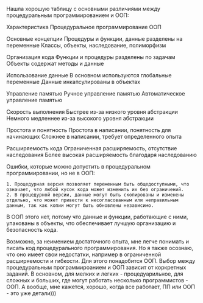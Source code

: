 Нашла хорошую таблицу с основными различиями между процедуральным программированием и ООП:

Характеристика          Процедуральное программирование                         ООП

Основные концепции	    Процедуры и функции, данные разделены на переменные	    Классы, объекты, наследование, полиморфизм

Организация кода	    Функции и процедуры разделены по задачам	            Объекты содержат методы и данные

Использование данные	В основном используются глобальные переменные	        Данные инкапсулированы в объектах

Управление памятью	    Ручное управление памятью	                            Автоматическое управление памятью

Скорость выполнения	    Быстрее из-за низкого уровня абстракции	                Немного медленнее из-за высокого уровня абстракции

Простота и понятность 	Простота в написании, понятность для начинающих	        Сложнее в написании, требует определенного опыта

Расширяемость кода	    Ограниченная расширяемость, отсутствие наследования	    Более высокая расширяемость благодаря наследованию


Ошибки, которые можно допустить в процедуральном программировании, но не в ООП:

    1. Процедурная версия позволяет переменным быть общедоступными, что означает, что любой кусок кода может изменить их без ограничений.
    2. В процедурной версии, данные могут быть скопированы и изменены отдельно, что может привести к несогласованным или неправильным данным, так как копии могут быть обновлены независимо.

В ООП этого нет, потому что данные и функции, работающие с ними, упакованы в объекты, что обеспечивает лучшую организацию и безопасность кода.


Возможно, за неимением достаточного опыта, мне легче понимать и писать код процедурального программирования. Но я также осознаю, что оно имеет свои недостатки, например в ограниченной расширяемости и гибкости. Для этого понадобится ООП. Выбор между процедуральным программироанием и ООП зависит от коркретных заданий. В основном, для мелких и легких - процедуарильное, для сложных и больших, где могут работать несколько программистов - ООП.
А вообще, мне кажется, хорошо, когда все работает, ПП или ООП - это уже детали)))